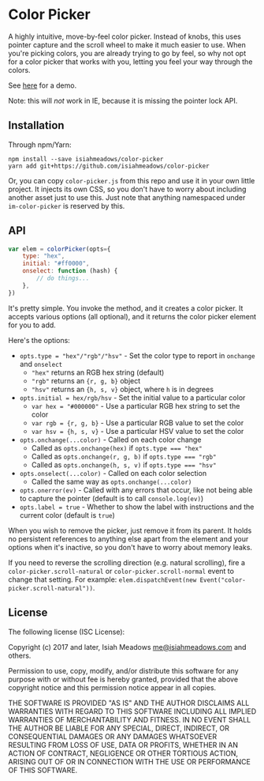 # Color Picker

A highly intuitive, move-by-feel color picker. Instead of knobs, this uses pointer capture and the scroll wheel to make it much easier to use. When you're picking colors, you are already trying to go by feel, so why not opt for a color picker that works with you, letting you feel your way through the colors.

See [here](https://isiahmeadows.github.io/color-picker/) for a demo.

Note: this will *not* work in IE, because it is missing the pointer lock API.

## Installation

Through npm/Yarn:

```
npm install --save isiahmeadows/color-picker
yarn add git+https://github.com/isiahmeadows/color-picker
```

Or, you can copy `color-picker.js` from this repo and use it in your own little project. It injects its own CSS, so you don't have to worry about including another asset just to use this. Just note that anything namespaced under `im-color-picker` is reserved by this.

## API

```js
var elem = colorPicker(opts={
    type: "hex",
    initial: "#ff0000",
    onselect: function (hash) {
        // do things...
    },
})
```

It's pretty simple. You invoke the method, and it creates a color picker. It accepts various options (all optional), and it returns the color picker element for you to add.

Here's the options:

- `opts.type = "hex"/"rgb"/"hsv"` - Set the color type to report in `onchange` and `onselect`
    - `"hex"` returns an RGB hex string (default)
    - `"rgb"` returns an `{r, g, b}` object
    - `"hsv"` returns an `{h, s, v}` object, where `h` is in degrees
- `opts.initial = hex/rgb/hsv` - Set the initial value to a particular color
    - `var hex = "#000000"` - Use a particular RGB hex string to set the color
    - `var rgb = {r, g, b}` - Use a particular RGB value to set the color
    - `var hsv = {h, s, v}` - Use a particular HSV value to set the color
- `opts.onchange(...color)` - Called on each color change
    - Called as `opts.onchange(hex)` if `opts.type === "hex"`
    - Called as `opts.onchange(r, g, b)` if `opts.type === "rgb"`
    - Called as `opts.onchange(h, s, v)` if `opts.type === "hsv"`
- `opts.onselect(...color)` - Called on each color selection
    - Called the same way as `opts.onchange(...color)`
- `opts.onerror(ev)` - Called with any errors that occur, like not being able to capture the pointer (default is to call `console.log(ev)`)
- `opts.label = true` - Whether to show the label with instructions and the current color (default is `true`)

When you wish to remove the picker, just remove it from its parent. It holds no persistent references to anything else apart from the element and your options when it's inactive, so you don't have to worry about memory leaks.

If you need to reverse the scrolling direction (e.g. natural scrolling), fire a `color-picker.scroll-natural` or `color-picker.scroll-normal` event to change that setting. For example: `elem.dispatchEvent(new Event("color-picker.scroll-natural"))`.

## License

The following license (ISC License):

Copyright (c) 2017 and later, Isiah Meadows <me@isiahmeadows.com> and others.

Permission to use, copy, modify, and/or distribute this software for any purpose with or without fee is hereby granted, provided that the above copyright notice and this permission notice appear in all copies.

THE SOFTWARE IS PROVIDED "AS IS" AND THE AUTHOR DISCLAIMS ALL WARRANTIES WITH REGARD TO THIS SOFTWARE INCLUDING ALL IMPLIED WARRANTIES OF MERCHANTABILITY AND FITNESS. IN NO EVENT SHALL THE AUTHOR BE LIABLE FOR ANY SPECIAL, DIRECT, INDIRECT, OR CONSEQUENTIAL DAMAGES OR ANY DAMAGES WHATSOEVER RESULTING FROM LOSS OF USE, DATA OR PROFITS, WHETHER IN AN ACTION OF CONTRACT, NEGLIGENCE OR OTHER TORTIOUS ACTION, ARISING OUT OF OR IN CONNECTION WITH THE USE OR PERFORMANCE OF THIS SOFTWARE.
